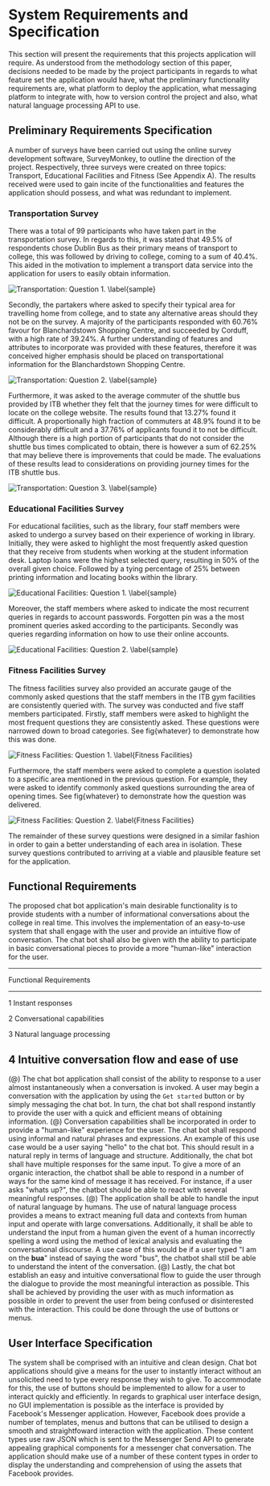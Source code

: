 # System Requirements and Specification
This section will present the requirements that this projects application will require. As understood from the methodology section of this paper, decisions needed to be made by the project participants in regards to what feature set the application would have, what the preliminary functionality requirements are, what platform to deploy the application, what messaging platform to integrate with, how to version control the project and also, what natural language processing API to use.


## Preliminary Requirements Specification

A number of surveys have been carried out using the online survey development software, SurveyMonkey, to outline the direction of the project. Respectively, three surveys were created on three topics: Transport, Educational Facilities and Fitness (See Appendix A). The results received were used to gain incite of the functionalities and features the application should possess, and what was redundant to implement. 

### Transportation Survey
 There was a total of 99 participants who have taken part in the transportation survey. In regards to this, it was stated that 49.5% of respondents chose Dublin Bus as their primary means of transport to college, this was followed by driving to college, coming to a sum of 40.4%. This aided in the motivation to implement a transport data service into the application for users to easily obtain information.

![Transportation: Question 1. \label{sample}](04_assets/03_system_requirements_specification/question_1.PNG)   

Secondly, the partakers where asked to specify their typical area for travelling home from college, and to state any alternative areas should they not be on the survey. A majority of the participants responded with 60.76% favour for Blanchardstown Shopping Centre, and succeeded by Corduff, with a high rate of 39.24%. A further understanding of features and attributes to incorporate was provided with these features, therefore it was conceived higher emphasis should be placed on transportational information for the Blanchardstown Shopping Centre.

![Transportation: Question 2. \label{sample}](04_assets/03_system_requirements_specification/question_4.PNG)   

Furthermore, it was asked to the average commuter of the shuttle bus provided by ITB whether they felt that the journey times for were difficult to locate on the college website. The results found that 13.27% found it difficult. A proportionally high fraction of commuters at 48.9% found it to be considerably difficult and a 37.76% of applicants found it to not be difficult. Although there is a high portion of participants that do not consider the shuttle bus times complicated to obtain, there is however a sum of 62.25% that may believe there is improvements that could be made. The evaluations of these results lead to considerations on providing journey times for the ITB shuttle bus.

![Transportation: Question 3. \label{sample}](04_assets/03_system_requirements_specification/question_2.PNG)   

### Educational Facilities Survey

For educational facilities, such as the library, four staff members were asked to undergo a survey based on their experience of working in library. Initially, they were asked to highlight the most frequently asked question that they receive from students when working at the student information desk. Laptop loans were the highest selected query, resulting in 50% of the overall given choice. Followed by a tying percentage of 25% between printing information and locating books within the library.

![Educational Facilities: Question 1. \label{sample}](04_assets/03_system_requirements_specification/Daire_q1.PNG)   

Moreover, the staff members where asked to indicate the most recurrent queries in regards to account passwords. Forgotten pin was a the most prominent queries asked according to the participants. Secondly was queries regarding information on how to use their online accounts.

![Educational Facilities: Question 2. \label{sample}](04_assets/03_system_requirements_specification/Daire_q2.PNG)   

<!--Book information queries received a dominant result of 100% for locating a book. -->

### Fitness Facilities Survey

The fitness facilities survey also provided an accurate gauge of the commonly asked questions that the staff members in the ITB gym facilities are consistently queried with. The survey was conducted and five staff members participated. Firstly, staff members were asked to highlight the most frequent questions they are consistently asked. These questions were narrowed down to broad categories. See fig{whatever} to demonstrate how this was done.

![Fitness Facilities: Question 1. \label{Fitness Facilities}](04_assets/03_system_requirements_specification/Brian_q1.PNG)    

Furthermore, the staff members were asked to complete a question isolated to a specific area mentioned in the previous question. For example, they were asked to identify commonly asked questions surrounding the area of opening times. See fig{whatever} to demonstrate how the question was delivered.

![Fitness Facilities: Question 2. \label{Fitness Facilities}](04_assets/03_system_requirements_specification/Brian_q2.PNG)   

The remainder of these survey questions were designed in a similar fashion in order to gain a better understanding of each area in isolation. These survey questions contributed to arriving at a viable and plausible feature set for the application. 


## Functional Requirements

The proposed chat bot application's main desirable functionality is to provide students with a number of informational conversations about the college in real time. This involves the implementation of an easy-to-use system that shall engage with the user and provide an intuitive flow of conversation. The chat bot shall also be given with the ability to participate in basic conversational pieces to provide a more "human-like" interaction for the user.

-------------------------------------------------------------
 Functional Requirements
----------- ---------------------- -------------------------
1                                  Instant responses

2                                  Conversational capabilities 

3                                  Natural language processing 

4                                  Intuitive conversation flow and
                                    ease of use
-------------------------------------------------------------

(@)  The chat bot application shall consist of the ability to response to a user almost instantaneously when a conversation is invoked. A user may begin a conversation with the application by using the ``` Get started ``` button or by simply messaging the chat bot. In turn, the chat bot shall respond instantly to provide the user with a quick and efficient means of obtaining information.
(@)  Conversation capabilities shall be incorporated in order to provide a "human-like" experience for the user. The chat bot shall respond using informal and natural phrases and expressions. An example of this use case would be a user saying "hello" to the chat bot. This should result in a natural reply in terms of language and structure. Additionally, the chat bot shall have multiple responses for the same input. To give a more of an organic interaction, the chatbot shall be able to respond in a number of ways for the same kind of message it has received. For instance, if a user asks "whats up?", the chatbot should be able to react with several meaningful responses.
(@) The application shall be able to handle the input of natural language by humans. The use of natural language process provides a means to extract meaning full data and contexts from human input and operate with large conversations. Additionally, it shall be able to understand the input from a human given the event of a human incorrectly spelling a word using the method of lexical analysis and evaluating the conversational discourse. A use case of this would be if a user typed "I am on the __bua__" instead of saying the word "bus", the chatbot shall still be able to understand the intent of the conversation.
(@) Lastly, the chat bot establish an easy and intuitive conversational flow to guide the user through the dialogue to provide the most meaningful interaction as possible. This shall be achieved by providing the user with as much information as possible in order to prevent the user from being confused or disinterested with the interaction. This could be done through the use of buttons or menus.

## User Interface Specification
The system shall be comprised with an intuitive and clean design. Chat bot applications should give a means for the user to instantly interact without an unsolicited need to type every response they wish to give. To accommodate for this, the use of buttons should be implemented to allow for a user to interact quickly and efficiently. In regards to graphical user interface design, no GUI implementation is possible as the interface is provided by Facebook's Messenger application. However, Facebook does provide a number of templates, menus and buttons that can be utilised to design a smooth and straightfoward interaction with the application. These content types use raw JSON which is sent to the Messenger Send API to generate appealing graphical components for a messenger chat conversation. The application should make use of a number of these content types in order to display the understanding and comprehension of using the assets that Facebook provides.
